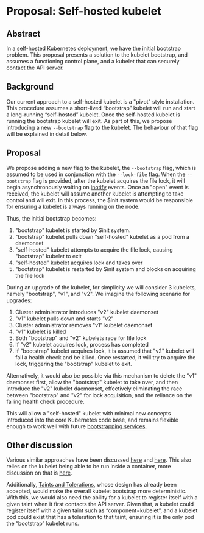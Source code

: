 # Proposal: Self-hosted kubelet

## Abstract

In a self-hosted Kubernetes deployment, we have the initial bootstrap problem. This proposal presents a solution to the kubelet bootstrap, and assumes a functioning control plane, and a kubelet that can securely contact the API server.

## Background

Our current approach to a self-hosted kubelet is a "pivot" style installation. This procedure assumes a short-lived “bootstrap” kubelet will run and start a long-running “self-hosted” kubelet. Once the self-hosted kubelet is running the bootstrap kubelet will exit. As part of this, we propose introducing a new `--bootstrap` flag to the kubelet. The behaviour of that flag will be explained in detail below.

## Proposal

We propose adding a new flag to the kubelet, the `--bootstrap` flag, which is assumed to be used in conjunction with the `--lock-file` flag. When the `--bootstrap` flag is provided, after the kubelet acquires the file lock, it will begin asynchronously waiting on [inotify](http://man7.org/linux/man-pages/man7/inotify.7.html) events. Once an "open" event is received, the kubelet will assume another kubelet is attempting to take control and will exit. In this process, the $init system would be responsible for ensuring a kubelet is always running on the node.

Thus, the initial bootstrap becomes:

1. "bootstrap" kubelet is started by $init system.
1. "bootstrap" kubelet pulls down "self-hosted" kubelet as a pod from a daemonset
1. "self-hosted" kubelet attempts to acquire the file lock, causing "bootstrap" kubelet to exit
1. "self-hosted" kubelet acquires lock and takes over
1. "bootstrap" kubelet is restarted by $init system and blocks on acquiring the file lock

During an upgrade of the kubelet, for simplicity we will consider 3 kubelets, namely "bootstrap", "v1", and "v2". We imagine the following scenario for upgrades:

1. Cluster administrator introduces "v2" kubelet daemonset
1. "v1" kubelet pulls down and starts "v2"
1. Cluster administrator removes "v1" kubelet daemonset
1. "v1" kubelet is killed
1. Both "bootstrap" and "v2" kubelets race for file lock
1. If "v2" kubelet acquires lock, process has completed
1. If "bootstrap" kubelet acquires lock, it is assumed that "v2" kubelet will fail a health check and be killed. Once restarted, it will try to acquire the lock, triggering the "bootstrap" kubelet to exit.

Alternatively, it would also be possible via this mechanism to delete the "v1" daemonset first, allow the "bootstrap" kubelet to take over, and then introduce the "v2" kubelet daemonset, effectively eliminating the race between "bootstrap" and "v2" for lock acquisition, and the reliance on the failing health check procedure.

This will allow a "self-hosted" kubelet with minimal new concepts introduced into the core Kubernetes code base, and remains flexible enough to work well with future [bootstrapping services](https://github.com/kubernetes/kubernetes/issues/5754).

## Other discussion

Various similar approaches have been discussed [here](https://github.com/kubernetes/kubernetes/issues/246#issuecomment-64533959) and [here](https://github.com/kubernetes/kubernetes/issues/23073#issuecomment-198478997). This also relies on the kubelet being able to be run inside a container, more discussion on that is [here](https://github.com/kubernetes/kubernetes/issues/4869).

Additionally, [Taints and Tolerations](https://github.com/kubernetes/kubernetes/blob/master/docs/design/taint-toleration-dedicated.md), whose design has already been accepted, would make the overall kubelet bootstrap more deterministic. With this, we would also need the ability for a kubelet to register itself with a given taint when it first contacts the API server. Given that, a kubelet could register itself with a given taint such as “component=kubelet”, and a kubelet pod could exist that has a toleration to that taint, ensuring it is the only pod the “bootstrap” kubelet runs.
